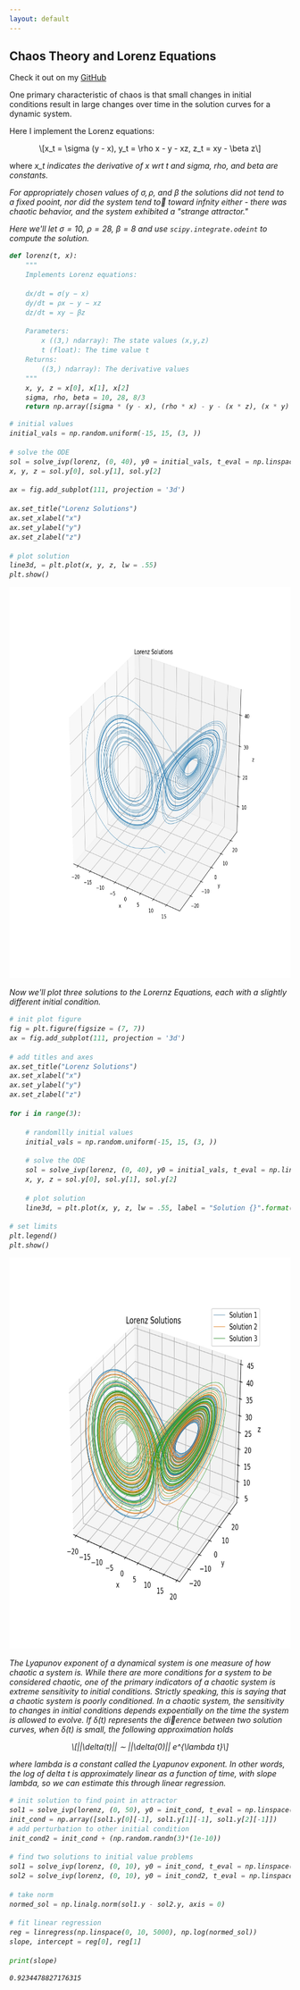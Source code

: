 ```yaml
---
layout: default
---
```


## Chaos Theory and Lorenz Equations

<p>Check it out on my <a href="https://github.com/walkerhughes/chaotic_systems_lorenz">GitHub</a></p>

<script type="text/javascript" async="" src="https://cdnjs.cloudflare.com/ajax/libs/mathjax/2.7.4/MathJax.js?config=TeX-MML-AM_CHTML"></script>  

One primary characteristic of chaos is that small changes in initial conditions result in large changes over time in the solution curves for a dynamic system. 

Here I implement the Lorenz equations: 

<p><span class="math display">\[x_t = \sigma (y - x), y_t = \rho x - y - xz, z_t = xy - \beta z\]</span></p> 

where <i>x_t<i> indicates the derivative of <i>x<i> wrt <i>t<i> and sigma, rho, and beta are constants. 

For appropriately chosen values of $\sigma, \rho,$ and $\beta$ the solutions did not tend to a fixed pooint, nor did the system tend to toward infnity either - there was chaotic behavior, and the system exhibited a "strange attractor."

Here we'll let $\sigma = 10$, $\rho = 28$, $\beta = 8$ and use `scipy.integrate.odeint` to compute the solution.

```python 
def lorenz(t, x):
    """
    Implements Lorenz equations:
    
    dx/dt = σ(y − x)
    dy/dt = ρx − y − xz
    dz/dt = xy − βz
        
    Parameters:
        x ((3,) ndarray): The state values (x,y,z)
        t (float): The time value t
    Returns:
        ((3,) ndarray): The derivative values
    """
    x, y, z = x[0], x[1], x[2]  
    sigma, rho, beta = 10, 28, 8/3 
    return np.array([sigma * (y - x), (rho * x) - y - (x * z), (x * y) - (beta * z)])  
```
```python 
# initial values 
initial_vals = np.random.uniform(-15, 15, (3, ))  

# solve the ODE 
sol = solve_ivp(lorenz, (0, 40), y0 = initial_vals, t_eval = np.linspace(0, 40, 5000))     
x, y, z = sol.y[0], sol.y[1], sol.y[2]  

ax = fig.add_subplot(111, projection = '3d')

ax.set_title("Lorenz Solutions") 
ax.set_xlabel("x")
ax.set_ylabel("y") 
ax.set_zlabel("z")

# plot solution 
line3d, = plt.plot(x, y, z, lw = .55) 
plt.show()
```

<img src="lorenz_1.jpg" width="750" height="700">

Now we'll plot three solutions to the Lorernz Equations, each with a slightly different initial condition. 

```python
# init plot figure 
fig = plt.figure(figsize = (7, 7)) 
ax = fig.add_subplot(111, projection = '3d')

# add titles and axes 
ax.set_title("Lorenz Solutions") 
ax.set_xlabel("x")
ax.set_ylabel("y") 
ax.set_zlabel("z")

for i in range(3): 

    # randomllly initial values 
    initial_vals = np.random.uniform(-15, 15, (3, ))  

    # solve the ODE 
    sol = solve_ivp(lorenz, (0, 40), y0 = initial_vals, t_eval = np.linspace(0, 40, 5000))     
    x, y, z = sol.y[0], sol.y[1], sol.y[2]     
    
    # plot solution
    line3d, = plt.plot(x, y, z, lw = .55, label = "Solution {}".format(i + 1))  

# set limits 
plt.legend() 
plt.show()
```
<img src="lorenz_3.jpg" width="975" height="700">

The Lyapunov exponent of a dynamical system is one measure of how chaotic a system is. While
there are more conditions for a system to be considered chaotic, one of the primary indicators of
a chaotic system is extreme sensitivity to initial conditions. Strictly speaking, this is saying that
a chaotic system is poorly conditioned. In a chaotic system, the sensitivity to changes in initial
conditions depends expoentially on the time the system is allowed to evolve. If δ(t) represents the
dierence between two solution curves, when δ(t) is small, the following approximation holds

<p><span class="math display">\[||\delta(t)|| ∼ ||\delta(0)|| e^{\lambda t}\]</span></p>  

where lambda is a constant called the Lyapunov exponent. In other words, the log of delta <i>t<i> is approximately <i>linear<i> as a function of time, with slope lambda, so we can estimate this through linear regression.

```python
# init solution to find point in attractor 
sol1 = solve_ivp(lorenz, (0, 50), y0 = init_cond, t_eval = np.linspace(0, 10, 5000)) 
init_cond = np.array([sol1.y[0][-1], sol1.y[1][-1], sol1.y[2][-1]]) 
# add perturbation to other initial condition 
init_cond2 = init_cond + (np.random.randn(3)*(1e-10)) 

# find two solutions to initial value problems 
sol1 = solve_ivp(lorenz, (0, 10), y0 = init_cond, t_eval = np.linspace(0, 10, 5000)) 
sol2 = solve_ivp(lorenz, (0, 10), y0 = init_cond2, t_eval = np.linspace(0, 10, 5000)) 

# take norm 
normed_sol = np.linalg.norm(sol1.y - sol2.y, axis = 0)  

# fit linear regression 
reg = linregress(np.linspace(0, 10, 5000), np.log(normed_sol)) 
slope, intercept = reg[0], reg[1] 
 
print(slope) 
```
```
0.9234478827176315
```
